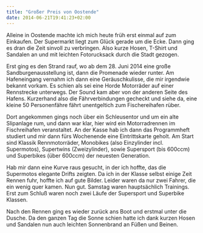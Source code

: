 ```yaml
---
title: "Großer Preis von Oostende"
date: 2014-06-21T19:41:23+02:00
---
```

Alleine in Oostende machte ich mich heute früh erst einmal auf zum Einkaufen. Der Supermarkt liegt zum Glück gerade um die Ecke. Dann ging es dran die Zeit sinvoll zu verbringen. Also kurze Hosen, T-Shirt und Sandalen an und mit leichten Fotorucksack durch die Stadt gezogen. 

Erst ging es den Strand rauf, wo ab dem 28. Juni 2014 eine große Sandburgenausstellung ist, dann die Promenade wieder runter. Am Hafeneingang vernahm ich dann eine Geräuschkulisse, die mir irgendwie bekannt vorkam. Es schien als sei eine Horde Motorräder auf einer Rennstrecke unterwegs. Der Sound kam aber von der anderen Seite des Hafens. Kurzerhand also die Fährverbindungen gecheckt und siehe da, eine kleine 50 Personenfähre fährt unentgeltich zum Fischereihafen rüber.

Dort angekommen gings noch über ein Schleusentor und um ein alte Slipanlage rum, und dann war klar, hier wird ein Motorradrennen im Fischreihafen veranstaltet. An der Kasse hab ich dann das Programmheft studiert und mir dann fürs Wochenende eine Eintrittskarte geholt. Am Start sind Klassik Rennmotorräder, Monobikes (also Einzylinder incl. Supermotos), Supertwins (Zweizylinder), sowie Supersport (bis 600ccm) und Superbikes (über 600ccm) der neuesten Generation.

Hab mir dann eine Kurve raus gesucht, in der ich hoffte, das die Supermotos elegante Drifts zeigten. Da ich in der Klasse selbst einige Zeit Rennen fuhr, hoffte ich auf gute Bilder. Leider waren da nur zwei Fahrer, die ein wenig quer kamen. Nun gut. Samstag waren hauptsächlich Trainings. Erst zum Schluß waren noch zwei Läufe der Supersport und Superbike Klassen.

Nach den Rennen ging es wieder zurück ans Boot und erstmal unter die Dusche. Da den ganzen Tag die Sonne schien hatte ich dank kurzen Hosen und Sandalen nun auch leichten Sonnenbrand an Füßen und Beinen.
